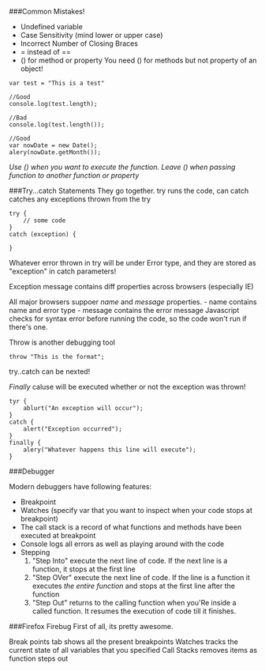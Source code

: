 ###Common Mistakes!
- Undefined variable
- Case Sensitivity (mind lower or upper case)
- Incorrect Number of Closing Braces
- = instead of ==
- () for method or property
    You need () for methods but not property of an object!

```
var test = "This is a test"

//Good
console.log(test.length);

//Bad
console.log(test.length());

//Good
var nowDate = new Date();
alery(nowDate.getMonth());

```


*Use () when you want to execute the function. Leave () when passing function to another function or property*

###Try...catch Statements
They go together. try runs the code, can catch catches any exceptions thrown from the try

```
try {
    // some code
}
catch (exception) {

}

```


Whatever error thrown in try will be under Error type, and they are stored as "exception" in catch parameters!

Exception message contains diff properties across browsers (especially IE)

All major browsers suppoer *name* and *message* properties.
    - name contains name and error type
    - message contains the error message
Javascript checks for syntax error before running the code, so the code won't run if there's one.

Throw is another debugging tool

```
throw "This is the format";
```

try..catch can be nexted!

*Finally* caluse will be executed whether or not the exception was thrown!

```
tyr {
    ablurt("An exception will occur");
}
catch {
    alert("Exception occurred");
}
finally {
    alery("Whatever happens this line will execute");
}
```

###Debugger

Modern debuggers have following features:
- Breakpoint
- Watches (specify var that you want to inspect when your code stops at breakpoint)
- The call stack is a record of what functions and methods have been executed at breakpoint
- Console logs all errors as well as playing around with the code
- Stepping
    1. "Step Into" execute the next line of code. If the next line is a function, it stops at the first line
    2. "Step OVer" execute the next line of code. If the line is a function it executes *the entire function* and stops at the first line after the function
    3. "Step Out" returns to the calling function when you'Re inside a called function. It resumes the execution of code till it finishes.

###Firefox Firebug
First of all, its pretty awesome.

Break points tab shows all the present breakpoints
Watches tracks the current state of all variables that you specified
Call Stacks removes items as function steps out
